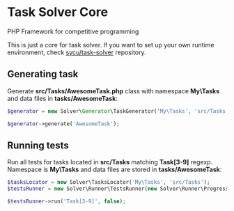 # Task Solver Core
PHP Framework for competitive programming

This is just a core for task solver. If you want to set up your own runtime environment, check [sycu/task-solver](https://github.com/sycu/task-solver) repository.

## Generating task

Generate **src/Tasks/AwesomeTask.php** class with namespace **My\Tasks** and data files in **tasks/AwesomeTask**:
```php
$generator = new Solver\Generator\TaskGenerator('My\Tasks', 'src/Tasks', 'tasks');

$generator->generate('AwesomeTask');
```

## Running tests

Run all tests for tasks located in **src/Tasks** matching **Task[3-9]** regexp. Namespace is **My\Tasks** and data files are stored in **tasks/AwesomeTask**:
```php
$tasksLocator = new Solver\TasksLocator('My\Tasks', 'src/Tasks');
$testsRunner = new Solver\Runner\TestsRunner(new Solver\Runner\Progress\ConsoleProgress(new Solver\Output\ConsoleOutput()), $tasksLocator, 'tasks');

$testsRunner->run('Task[3-9]', false);
```
